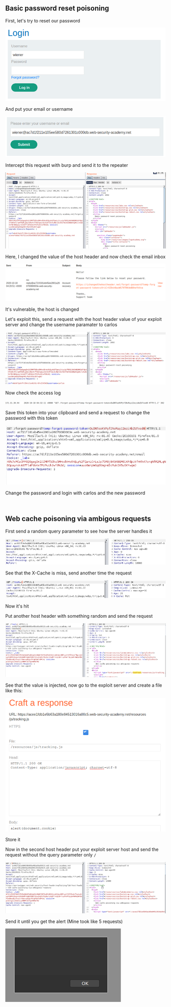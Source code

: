 ## Basic password reset poisoning

First, let's try to reset our password

![passwordresetpoisoning1](/images/portswigger-password-reset-poisoning/passwordresetpoisoning1.png)

And put your email or username

![passwordresetpoisoning2](/images/portswigger-password-reset-poisoning/passwordresetpoisoning2.png)

Intercept this request with burp and send it to the repeater

![passwordresetpoisoning3](/images/portswigger-password-reset-poisoning/passwordresetpoisoning3.png)

Here, I changed the value of the host header and now check the email inbox

![passwordresetpoisoning4](/images/portswigger-password-reset-poisoning/passwordresetpoisoning4.png)

It's vulnerable, the host is changed

Let's exploit this, send a request with the host header value of your exploit server and change the username paramater to carlos

![passwordresetpoisoning5](/images/portswigger-password-reset-poisoning/passwordresetpoisoning5.png)

Now check the access log

![passwordresetpoisoning6](/images/portswigger-password-reset-poisoning/passwordresetpoisoning6.png)

Save this token into your clipboard and send a request to change the password with this token

![passwordresetpoisoning7](/images/portswigger-password-reset-poisoning/passwordresetpoisoning7.png)

Change the password and login with carlos and the new password

<br/>

## Web cache poisoning via ambigous requests

First send a random query parameter to see how the server handles it

![webcachepoisoningviaambigousrequests1](/images/portswigger-web-cache-poisoning-via-ambigous-requests/webcachepoisoningviaambigousrequests1.png)

See that the X-Cache is miss, send another time the request

![webcachepoisoningviaambigousrequests2](/images/portswigger-web-cache-poisoning-via-ambigous-requests/webcachepoisoningviaambigousrequests2.png)

Now it's hit

Put another host header with something random and send the request

![webcachepoisoningviaambigousrequests3](/images/portswigger-web-cache-poisoning-via-ambigous-requests/webcachepoisoningviaambigousrequests3.png)

See that the value is injected, now go to the exploit server and create a file like this:

![webcachepoisoningviaambigousrequests4](/images/portswigger-web-cache-poisoning-via-ambigous-requests/webcachepoisoningviaambigousrequests4.png)

Store it

Now in the second host header put your exploit server host and send the request without the query parameter only ```/```

![webcachepoisoningviaambigousrequests5](/images/portswigger-web-cache-poisoning-via-ambigous-requests/webcachepoisoningviaambigousrequests5.png)

Send it until you get the alert (Mine took like 5 requests)

![webcachepoisoningviaambigousrequests6](/images/portswigger-web-cache-poisoning-via-ambigous-requests/webcachepoisoningviaambigousrequests6.png)
